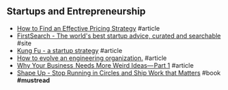 ## Startups and Entrepreneurship

- [How to Find an Effective Pricing Strategy](https://www.indiehackers.com/round-table/how-to-find-an-effective-pricing-strategy) #article
- [FirstSearch - The world's best startup advice, curated and searchable](https://search.firstround.com) #site
- [Kung Fu - a startup strategy](https://blog.asmartbear.com/kung-fu.html) #article
- [How to evolve an engineering organization.](https://lethain.com/how-to-evolve-eng-org) #article
- [Why Your Business  Needs More Weird Ideas— Part 1](https://www.younglingfeynman.com/essays/illogical) #article
- [Shape Up - Stop Running in Circles and Ship Work that Matters](https://basecamp.com/shapeup) #book **#mustread**
